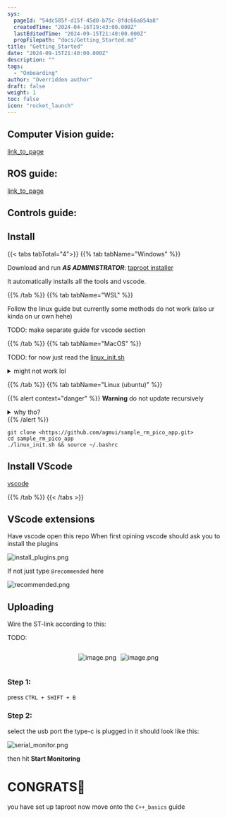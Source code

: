 ```yaml
---
sys:
  pageId: "54dc585f-d15f-45d0-b75c-8fdc66a854a8"
  createdTime: "2024-04-16T19:43:00.000Z"
  lastEditedTime: "2024-09-15T21:40:00.000Z"
  propFilepath: "docs/Getting_Started.md"
title: "Getting_Started"
date: "2024-09-15T21:40:00.000Z"
description: ""
tags:
  - "Onboarding"
author: "Overridden author"
draft: false
weight: 1
toc: false
icon: "rocket_launch"
---
```


## Computer Vision guide:

[link_to_page](86d45bc0-388b-4d26-8848-44f255f73d0e)

## ROS guide:

[link_to_page](3c76c1de-ec8f-46d6-8b0a-294005edc2d5)

## Controls guide:

## Install

{{< tabs tabTotal="4">}}
{{% tab tabName="Windows" %}}

Download and run _**AS ADMINISTRATOR**_: [taproot installer](https://github.com/Thornbots/TeachingFreshies/releases/tag/1.0)

It automatically installs all the tools and vscode.

{{% /tab %}}
{{% tab tabName="WSL" %}}

Follow the linux guide but currently some methods do not work (also ur kinda on ur own hehe)

TODO: make separate guide for vscode section

{{% /tab %}}
{{% tab tabName="MacOS" %}}

TODO: for now just read the [linux_init.sh](https://github.com/agmui/sample_rm_pico_app/blob/main/linux_init.sh)

<details>
<summary>might not work lol</summary>

`brew install libusb pkg-config`

Next install: [vscode](https://code.visualstudio.com/Download)

</details>

{{% /tab %}}
{{% tab tabName="Linux (ubuntu)" %}}

{{% alert context="danger" %}}
**Warning** do not update recursively
<details>
<summary>why tho?</summary>
There are some submodules that may go on for a while (like tinyusb) and I highly
recommend you don't need to get them.
If you want to see what submodules I update just look in `linux_init.sh`
</details>
{{% /alert %}}

```shell
git clone <https://github.com/agmui/sample_rm_pico_app.git>
cd sample_rm_pico_app
./linux_init.sh && source ~/.bashrc
```

## Install VScode

[vscode](https://code.visualstudio.com/Download)

{{% /tab %}}
{{< /tabs >}}

## VScode extensions

Have vscode open this repo
When first opining vscode should ask you to install the plugins

![install_plugins.png](https://prod-files-secure.s3.us-west-2.amazonaws.com/d518164a-d88e-44d1-a4ee-3adb3bd8bce0/89bd30f0-1825-4e77-867b-0a41ce370880/install_plugins.png?X-Amz-Algorithm=AWS4-HMAC-SHA256&X-Amz-Content-Sha256=UNSIGNED-PAYLOAD&X-Amz-Credential=ASIAZI2LB4665PPLZMEH%2F20250329%2Fus-west-2%2Fs3%2Faws4_request&X-Amz-Date=20250329T070718Z&X-Amz-Expires=3600&X-Amz-Security-Token=IQoJb3JpZ2luX2VjEAcaCXVzLXdlc3QtMiJGMEQCIDoP3VkM5xQVDkI%2BBOBjq0dv5eMcMiFAuz8%2BNwMeKaXUAiBpWRWqL5KOew4xcN7PKIG0%2BMp5m0mUGjUHhSzl6moJPCr%2FAwhwEAAaDDYzNzQyMzE4MzgwNSIMjyJC%2FXBkmAE7riWcKtwDhrReKFqe8s%2BnlBFpc9vIi8Qs25EOL3trTMdLkzdP%2Fhn7e8JR%2BQyVTfO%2FEMbqXPvLLcrmrRna%2Fcw5G%2BFk%2B9Ks1lwPWxNJpxeR1fl3ysWClD0YisTb3XFGs9VoucuBujNPNUmk05fMRcXobvCmgxEoFsbt7xHPWaoX%2BSUI0XoIyk2WReX9q%2BmcQilWC%2ByICMSe11QqqdZtQrRSPz68Gf2lVmUYqsxBdTSPS6Q%2BRsACK6TYnqWOlWqvuG33Voq6NJtOZHvBAxNBoaHgeEeO3f9%2F6cHqdcfdEPO1oRHA6en6ldoVRm1qx529McCqPaVULxMKJ3QocwuzC4H5%2Fv2hggJRPpY2yjZ23D8APZTbM%2FbwhrEKmfENN3oweEzuj%2FWRLNj0xS94l%2FEi0HJxLoMuGHshKA3u3li9kYeo%2F88K1b5tWb63ctL1l5mEaIKDkh0mF8vK2TUsB7etoU690oIi5JvIBsUCNt08qyvcHxBDdoV%2BD9CMnMqJgtDY2Ehbz5HeJn0i2otUMg0LKWrjXcLCmCx%2BdRBpWmruL%2FLeD1nTg91KRUBkNhtB2fl65bL8Pck4jfB95fvA0Tba%2B8T6prgdoI6UjvMP3p1AVNk83LKPSbTGBQLe1GuymOa0rTUE4iQwzKqevwY6pgHjZibXf4LcO1SvLBbbvIaNnhHRVJ0Q0EADaz7Ngg%2BLgJhkDR4sVx0e4XmCk96tEvC204Km7R5hIT3hbiA%2BTT9EO4Dgt9PN2COkUMcBY8e5usDpHEnCAaXkw2iK4OmFe4XAM%2Bd3apAv1YdgD30QEglsZDk1PegtXB5sFT6fRphwNDfSy7OF7Amo1qwYst32wma1JHGZP9cd2qDJ6urHqjGlZpfkZuGV&X-Amz-Signature=9192148827ab0d414f1330a1d17169c4d9fcf714e276b0a1a04c0b6999e4465b&X-Amz-SignedHeaders=host&x-id=GetObject)

If not just type `@recommended` here  

![recommended.png](https://prod-files-secure.s3.us-west-2.amazonaws.com/d518164a-d88e-44d1-a4ee-3adb3bd8bce0/61e661e9-5d85-4dfc-be0d-8d2097a5e793/recommended.png?X-Amz-Algorithm=AWS4-HMAC-SHA256&X-Amz-Content-Sha256=UNSIGNED-PAYLOAD&X-Amz-Credential=ASIAZI2LB4665PPLZMEH%2F20250329%2Fus-west-2%2Fs3%2Faws4_request&X-Amz-Date=20250329T070718Z&X-Amz-Expires=3600&X-Amz-Security-Token=IQoJb3JpZ2luX2VjEAcaCXVzLXdlc3QtMiJGMEQCIDoP3VkM5xQVDkI%2BBOBjq0dv5eMcMiFAuz8%2BNwMeKaXUAiBpWRWqL5KOew4xcN7PKIG0%2BMp5m0mUGjUHhSzl6moJPCr%2FAwhwEAAaDDYzNzQyMzE4MzgwNSIMjyJC%2FXBkmAE7riWcKtwDhrReKFqe8s%2BnlBFpc9vIi8Qs25EOL3trTMdLkzdP%2Fhn7e8JR%2BQyVTfO%2FEMbqXPvLLcrmrRna%2Fcw5G%2BFk%2B9Ks1lwPWxNJpxeR1fl3ysWClD0YisTb3XFGs9VoucuBujNPNUmk05fMRcXobvCmgxEoFsbt7xHPWaoX%2BSUI0XoIyk2WReX9q%2BmcQilWC%2ByICMSe11QqqdZtQrRSPz68Gf2lVmUYqsxBdTSPS6Q%2BRsACK6TYnqWOlWqvuG33Voq6NJtOZHvBAxNBoaHgeEeO3f9%2F6cHqdcfdEPO1oRHA6en6ldoVRm1qx529McCqPaVULxMKJ3QocwuzC4H5%2Fv2hggJRPpY2yjZ23D8APZTbM%2FbwhrEKmfENN3oweEzuj%2FWRLNj0xS94l%2FEi0HJxLoMuGHshKA3u3li9kYeo%2F88K1b5tWb63ctL1l5mEaIKDkh0mF8vK2TUsB7etoU690oIi5JvIBsUCNt08qyvcHxBDdoV%2BD9CMnMqJgtDY2Ehbz5HeJn0i2otUMg0LKWrjXcLCmCx%2BdRBpWmruL%2FLeD1nTg91KRUBkNhtB2fl65bL8Pck4jfB95fvA0Tba%2B8T6prgdoI6UjvMP3p1AVNk83LKPSbTGBQLe1GuymOa0rTUE4iQwzKqevwY6pgHjZibXf4LcO1SvLBbbvIaNnhHRVJ0Q0EADaz7Ngg%2BLgJhkDR4sVx0e4XmCk96tEvC204Km7R5hIT3hbiA%2BTT9EO4Dgt9PN2COkUMcBY8e5usDpHEnCAaXkw2iK4OmFe4XAM%2Bd3apAv1YdgD30QEglsZDk1PegtXB5sFT6fRphwNDfSy7OF7Amo1qwYst32wma1JHGZP9cd2qDJ6urHqjGlZpfkZuGV&X-Amz-Signature=4459bcab5d32a1002805a59eb7ebe0981530f6a730abdc1a0ffb097178317e9e&X-Amz-SignedHeaders=host&x-id=GetObject)

## Uploading

Wire the ST-link according to this:

TODO:

<div style="display: flex;flex-direction: row; column-gap:10px; max-width: 630px;justify-content: center;">
<div>

![image.png](https://prod-files-secure.s3.us-west-2.amazonaws.com/d518164a-d88e-44d1-a4ee-3adb3bd8bce0/210ecb78-1116-4d7b-b9b7-2292f66fa2c2/image.png?X-Amz-Algorithm=AWS4-HMAC-SHA256&X-Amz-Content-Sha256=UNSIGNED-PAYLOAD&X-Amz-Credential=ASIAZI2LB466RGP3KENU%2F20250329%2Fus-west-2%2Fs3%2Faws4_request&X-Amz-Date=20250329T070725Z&X-Amz-Expires=3600&X-Amz-Security-Token=IQoJb3JpZ2luX2VjEAcaCXVzLXdlc3QtMiJIMEYCIQDMIaT2iJgsDmifv%2BsVH3rON1YiDReaR%2FMsEHj%2FeEGw2gIhAKNO3oGyCO872Ufz8KyCcVoatLL6dUJ%2BypqYaypwBUDeKv8DCHAQABoMNjM3NDIzMTgzODA1IgwHOariw5Uz9Df0Muoq3ANkVqslC3N0OylvnUx0EEQIYuuwTCES6IIoArGYHgk6FTRbmmWsopjUCfh0XIOFqYWsBOOJqA3G9VGp0%2B%2F2c6T2vZHiENEbjy8UOfUkEvMcwYCuqrMAnjB1wtN7yCp%2BweVOKw69g6kJyZj2uBoWoi%2FSDQ86z4jD%2F4uZPxzjTLdmy3wYz09J0fKxD0f%2F7Y1eVXzcnkWntQZjzg1kQgE04fY6bzZhbkpbxTJgOhXuJxK24xJat4A8YTXNYNOh6AXhr6pLl4Kez0PEKFhY9EB3KZ1f2Xz4Xw9Lbp1pCgrfwvG3aa%2Fs4XOhe5G9%2BZdMmRMl6x%2FOoR%2FT%2BpzIHEOs2zb0jgBR5hLnGvoD7U4gq8IFwzDb%2F84oEeADx2HMmVSDjetaYeeYSr9gQPr67rBTf8CRbKBzwBsmfS1JCABARzkHVKXpbO4QLLnlzL%2BBsrcRPQtT4n5eSQvD320ZLF%2BdSwCQdbFDtH%2BENQ1ucJuoiJnqCfw4EZ16jSDwViSOSGGLpOg3AAA2OtA2%2BtfEBguAsJfo42TAjmiY8VqsYXynz90DXnyfHHj43cxNymMLxhLoTaZVme6vC9bXxJweYmC9ytFPhuBYEfdsEWrehofEzEpSUGJ08tx%2B2pHeUErkEDb77zCgq56%2FBjqkAbZpshlUrTJmjl6NdhLHxhNVfzmyMKuUF8LMiBbjr003tC%2BbCv8GORe6oqy6qicuj1FVP9za9qLszO2z9FKrVzZs0McDfU6fqe%2Bzw3vLq0WPgShhXwibUss1QIl%2FTwraFq%2Fn0i494R8ILrlyAZbH4DggqDLEnbTB%2F6L9FhcZdP%2FNLye2sIQvBc0Jx7luTv%2F4xmDhaXvQUf0jwt2IUT6WVQAhXH8a&X-Amz-Signature=31d6b980242f470473cabc25dd3a9848c685d2df0dfec798d52dc4c42bec3778&X-Amz-SignedHeaders=host&x-id=GetObject)

</div>
<div>

![image.png](https://prod-files-secure.s3.us-west-2.amazonaws.com/d518164a-d88e-44d1-a4ee-3adb3bd8bce0/33a0fd0f-8ca6-4a86-8e09-26e95ded1fff/image.png?X-Amz-Algorithm=AWS4-HMAC-SHA256&X-Amz-Content-Sha256=UNSIGNED-PAYLOAD&X-Amz-Credential=ASIAZI2LB466XG3X64WL%2F20250329%2Fus-west-2%2Fs3%2Faws4_request&X-Amz-Date=20250329T070727Z&X-Amz-Expires=3600&X-Amz-Security-Token=IQoJb3JpZ2luX2VjEAcaCXVzLXdlc3QtMiJHMEUCIQCtEtpsy3S%2BD4dtuZt5hcERc8EsfrOJdPtqG2GOrtLd2QIgSSgEkLzo4cYBRsrEEWDJKXu6abmtPgEXGDWRotSMkuAq%2FwMIcBAAGgw2Mzc0MjMxODM4MDUiDLlaAdttTaF140QHKircA0yJ%2FNZ9WgYxKfi8jeWdTCPe7Nf2OQmjzq8ogj0D40pdnYlyiSHO%2FM6sXUQGVwuSCuS6T8ztNvBI2Kmid2nqBOTDRQOI%2FcQKaqe3lmodF3kJB8UNQm4WS6ing38iE1rPU8AG5E%2BQ0HIX%2F3P4mgS%2Fcosmb4hJ7%2FIWoTZtEYdpFg0yfkKJyjbGg4M1whxuD7uOQUP9zvdGoP61SHk8%2FzsgU8K65s0PaeLycia8NA5RnGqdTnGAS64tw%2FY%2Ff9c3bdTqiBFjUVBoIrssBxFVJhjOztV9yFRm9SdlK%2BvjK2aIvXLZYSGXhSVoM5zRtmQAhwV5nKciz5pbgmu164bHujl3%2BFtkLaoIYXfM5HYci4o4bPRfamTfRJHy%2F0vmljDOKqZ0X2gFYpFSjwcCIAHDvseOyjMh2lrV7dB3RY2mvbu9DMrx12VRRmUmvhbKHqz%2BCVfn1TwNaoQTk%2Fa6lCz7s3N3X726o6knyrwH54KrLuh%2FJYAvALFhYWIZDPg%2BlRNYRJeVzmhWFhv2Lj5WT%2BMsvVylYGfJN6mZ%2FAXZbB7mx%2FXGboBDA%2Fj%2ByN%2FrNVNhNeXGTvIrh%2BYT9k%2Fbyrc4gtUOw2te%2BG7Ah2Yp%2BzZxCmzf0affkGU7fI9DFlgkmHyxqHTuMJqrnr8GOqUBRlEdzfpiA3Xg9Vn1M9QHvNvAaTgQhIq5dH1VwLvqdKSlAdxOiO2zpbxDCsLX0yrHDAqFPTG2tH1jyILYYlz2SM96dyOqnN5rgDQlcLkMi0cuuQkSpCmgs1AJKSsHBGsZEQpJ4aR9vDoH4FjchGnmH0zlfJCpa31tIjX05iAFiYAoMbCFMk4tghWb6bMTaRHTN%2FucAYCxaHB1YGjOwihx4PaSKd2e&X-Amz-Signature=b6ab86ef21360ecd987f58ff5ec4e7a46be56dd17496ccad2f667211d0112ee1&X-Amz-SignedHeaders=host&x-id=GetObject)

</div>
</div>

### Step 1:

press `CTRL + SHIFT + B`

### Step 2:

select the usb port the type-c is plugged in it should look like this:

![serial_monitor.png](https://prod-files-secure.s3.us-west-2.amazonaws.com/d518164a-d88e-44d1-a4ee-3adb3bd8bce0/f03f4774-05d4-4393-b6a0-d5efb6d315ab/serial_monitor.png?X-Amz-Algorithm=AWS4-HMAC-SHA256&X-Amz-Content-Sha256=UNSIGNED-PAYLOAD&X-Amz-Credential=ASIAZI2LB4665PPLZMEH%2F20250329%2Fus-west-2%2Fs3%2Faws4_request&X-Amz-Date=20250329T070718Z&X-Amz-Expires=3600&X-Amz-Security-Token=IQoJb3JpZ2luX2VjEAcaCXVzLXdlc3QtMiJGMEQCIDoP3VkM5xQVDkI%2BBOBjq0dv5eMcMiFAuz8%2BNwMeKaXUAiBpWRWqL5KOew4xcN7PKIG0%2BMp5m0mUGjUHhSzl6moJPCr%2FAwhwEAAaDDYzNzQyMzE4MzgwNSIMjyJC%2FXBkmAE7riWcKtwDhrReKFqe8s%2BnlBFpc9vIi8Qs25EOL3trTMdLkzdP%2Fhn7e8JR%2BQyVTfO%2FEMbqXPvLLcrmrRna%2Fcw5G%2BFk%2B9Ks1lwPWxNJpxeR1fl3ysWClD0YisTb3XFGs9VoucuBujNPNUmk05fMRcXobvCmgxEoFsbt7xHPWaoX%2BSUI0XoIyk2WReX9q%2BmcQilWC%2ByICMSe11QqqdZtQrRSPz68Gf2lVmUYqsxBdTSPS6Q%2BRsACK6TYnqWOlWqvuG33Voq6NJtOZHvBAxNBoaHgeEeO3f9%2F6cHqdcfdEPO1oRHA6en6ldoVRm1qx529McCqPaVULxMKJ3QocwuzC4H5%2Fv2hggJRPpY2yjZ23D8APZTbM%2FbwhrEKmfENN3oweEzuj%2FWRLNj0xS94l%2FEi0HJxLoMuGHshKA3u3li9kYeo%2F88K1b5tWb63ctL1l5mEaIKDkh0mF8vK2TUsB7etoU690oIi5JvIBsUCNt08qyvcHxBDdoV%2BD9CMnMqJgtDY2Ehbz5HeJn0i2otUMg0LKWrjXcLCmCx%2BdRBpWmruL%2FLeD1nTg91KRUBkNhtB2fl65bL8Pck4jfB95fvA0Tba%2B8T6prgdoI6UjvMP3p1AVNk83LKPSbTGBQLe1GuymOa0rTUE4iQwzKqevwY6pgHjZibXf4LcO1SvLBbbvIaNnhHRVJ0Q0EADaz7Ngg%2BLgJhkDR4sVx0e4XmCk96tEvC204Km7R5hIT3hbiA%2BTT9EO4Dgt9PN2COkUMcBY8e5usDpHEnCAaXkw2iK4OmFe4XAM%2Bd3apAv1YdgD30QEglsZDk1PegtXB5sFT6fRphwNDfSy7OF7Amo1qwYst32wma1JHGZP9cd2qDJ6urHqjGlZpfkZuGV&X-Amz-Signature=ea26c2b0addc22ec1af671b923ed1dea0ad2a88d2e521f5592d4f4f051f1d18a&X-Amz-SignedHeaders=host&x-id=GetObject)

then hit **Start Monitoring**

# CONGRATS🎉

you have set up taproot now move onto the `C++_basics` guide
